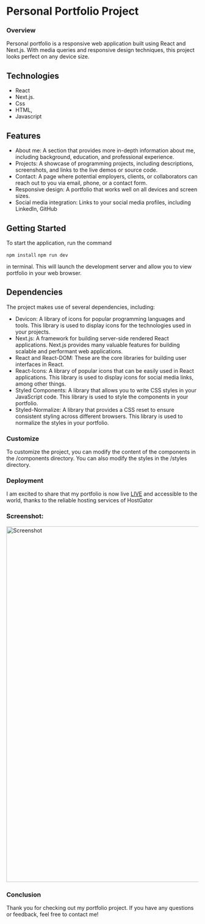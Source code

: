 # Personal Portfolio Project

### Overview
Personal portfolio is a responsive web application built using React and Next.js. With media queries and responsive design techniques, this project looks perfect on any device size.


## Technologies
- React 
- Next.js. 
- Css
- HTML, 
- Javascript


## Features

- About me: A section that provides more in-depth information about me, including background, education, and professional experience.
- Projects: A showcase of programming projects, including descriptions, screenshots, and links to the live demos or source code.
- Contact: A page where potential employers, clients, or collaborators can reach out to you via email, phone, or a contact form.
- Responsive design: A portfolio that works well on all devices and screen sizes.
- Social media integration: Links to your social media profiles, including LinkedIn, GitHub


## Getting Started

To start the application, run the command 

```npm install```
```npm run dev```

in terminal. This will launch the development server and allow you to view portfolio in your web browser.

## Dependencies
The project makes use of several dependencies, including:

- Devicon: A library of icons for popular programming languages and tools. This library is used to display icons for the technologies used in your projects.
- Next.js: A framework for building server-side rendered React applications. Next.js provides many valuable features for building scalable and performant web applications.
- React and React-DOM: These are the core libraries for building user interfaces in React.
- React-Icons: A library of popular icons that can be easily used in React applications. This library is used to display icons for social media links, among other things.
- Styled Components: A library that allows you to write CSS styles in your JavaScript code. This library is used to style the components in your portfolio.
- Styled-Normalize: A library that provides a CSS reset to ensure consistent styling across different browsers. This library is used to normalize the styles in your portfolio.


### Customize

To customize the project, you can modify the content of the components in the /components directory. You can also modify the styles in the /styles directory.


### Deployment
I am excited to share that my portfolio is now live [LIVE](https://bojangolic.com/) 
and accessible to the world, thanks to the reliable hosting services of HostGator


### Screenshot: 

<img width="931" alt="Screenshot" src="https://github.com/bokigolic/portfolio/blob/main/public/images/portfolio-scs.jpg">

### Conclusion

Thank you for checking out my portfolio project. If you have any questions or 
feedback, feel free to contact me!
